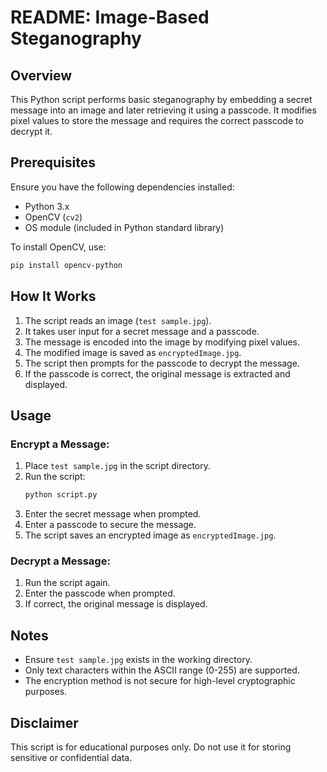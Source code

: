 # README: Image-Based Steganography

## Overview
This Python script performs basic steganography by embedding a secret message into an image and later retrieving it using a passcode. It modifies pixel values to store the message and requires the correct passcode to decrypt it.

## Prerequisites
Ensure you have the following dependencies installed:

- Python 3.x
- OpenCV (`cv2`)
- OS module (included in Python standard library)

To install OpenCV, use:
```sh
pip install opencv-python
```

## How It Works
1. The script reads an image (`test sample.jpg`).
2. It takes user input for a secret message and a passcode.
3. The message is encoded into the image by modifying pixel values.
4. The modified image is saved as `encryptedImage.jpg`.
5. The script then prompts for the passcode to decrypt the message.
6. If the passcode is correct, the original message is extracted and displayed.

## Usage
### Encrypt a Message:
1. Place `test sample.jpg` in the script directory.
2. Run the script:
   ```sh
   python script.py
   ```
3. Enter the secret message when prompted.
4. Enter a passcode to secure the message.
5. The script saves an encrypted image as `encryptedImage.jpg`.

### Decrypt a Message:
1. Run the script again.
2. Enter the passcode when prompted.
3. If correct, the original message is displayed.

## Notes
- Ensure `test sample.jpg` exists in the working directory.
- Only text characters within the ASCII range (0-255) are supported.
- The encryption method is not secure for high-level cryptographic purposes.

## Disclaimer
This script is for educational purposes only. Do not use it for storing sensitive or confidential data.

